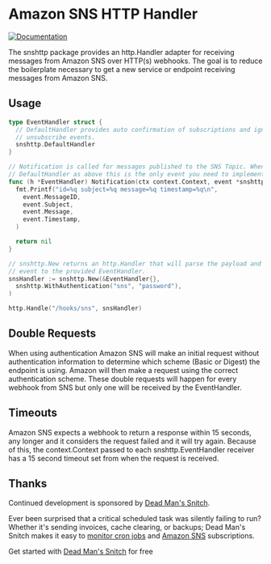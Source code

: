 # Amazon SNS HTTP Handler

[![Documentation](https://godoc.org/github.com/deadmanssnitch/snshttp?status.svg)](http://godoc.org/github.com/deadmanssnitch/snshttp)

The snshttp package provides an http.Handler adapter for receiving messages
from Amazon SNS over HTTP(s) webhooks. The goal is to reduce the boilerplate
necessary to get a new service or endpoint receiving messages from Amazon SNS.

## Usage

```go
type EventHandler struct {
  // DefaultHandler provides auto confirmation of subscriptions and ignores
  // unsubscribe events.
  snshttp.DefaultHandler
}

// Notification is called for messages published to the SNS Topic. When using
// DefaultHandler as above this is the only event you need to implement.
func (h *EventHandler) Notification(ctx context.Context, event *snshttp.Notification) error {
  fmt.Printf("id=%q subject=%q message=%q timestamp=%q\n",
    event.MessageID,
    event.Subject,
    event.Message,
    event.Timestamp,
  )

  return nil
}

// snshttp.New returns an http.Handler that will parse the payload and pass the
// event to the provided EventHandler.
snsHandler := snshttp.New(&EventHandler{},
  snshttp.WithAuthentication("sns", "password"),
)

http.Handle("/hooks/sns", snsHandler)
```

## Double Requests

When using authentication Amazon SNS will make an initial request without
authentication information to determine which scheme (Basic or Digest) the
endpoint is using. Amazon will then make a request using the correct
authentication scheme. These double requests will happen for every webhook from
SNS but only one will be received by the EventHandler.

## Timeouts

Amazon SNS expects a webhook to return a response within 15 seconds, any longer
and it considers the request failed and it will try again. Because of this, the
context.Context passed to each snshttp.EventHandler receiver has a 15 second
timeout set from when the request is received.

## Thanks

Continued development is sponsored by [Dead Man's Snitch](https://deadmanssnitch.com).

Ever been surprised that a critical scheduled task was silently failing to
run? Whether it's sending invoices, cache clearing, or backups; Dead Man's
Snitch makes it easy to [monitor cron jobs](https://deadmanssnitch.com/docs/cron-job-monitoring)
and [Amazon SNS](https://deadmanssnitch.com/docs/amazon-sns) subscriptions.

Get started with [Dead Man's Snitch](https://deadmanssnitch.com/plans) for free
